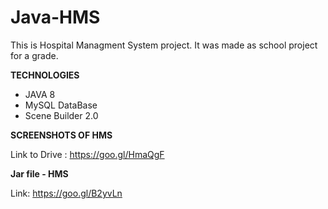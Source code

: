 # Java-HMS
This is Hospital Managment System project. It was made as school project for a grade.

**TECHNOLOGIES**

* JAVA 8
* MySQL DataBase
* Scene Builder 2.0  

__SCREENSHOTS OF HMS__

Link to Drive : https://goo.gl/HmaQgF

__Jar file - HMS__

Link:  https://goo.gl/B2yvLn


